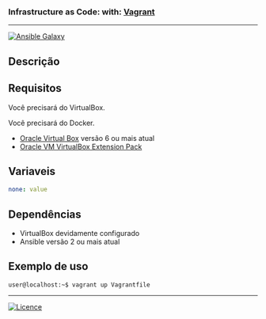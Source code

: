 ### Infrastructure as Code: with: [Vagrant](https://www.vagrantup.com)
------------

[![Ansible Galaxy](https://img.shields.io/badge/Ansible%20Galaxy-wluisaraujo-blue.svg)](https://galaxy.ansible.com/wluisaraujo)


Descrição
------------



Requisitos
------------

Você precisará do VirtualBox.

Você precisará do Docker.

* [Oracle Virtual Box](https://www.virtualbox.org/wiki/Downloads) versão 6 ou mais atual
* [Oracle VM VirtualBox Extension Pack](https://www.virtualbox.org/wiki/Downloads)
 

Variaveis 
--------------

```yaml
none: value
```

Dependências
------------

* VirtualBox devidamente configurado
* Ansible versão 2 ou mais atual

Exemplo de uso
----------------

```console
user@localhost:~$ vagrant up Vagrantfile
```

----------------
[![Licence](https://img.shields.io/badge/License-GPL%20v3-red.svg)](https://www.gnu.org/licenses/gpl-3.0.pt-br.html)